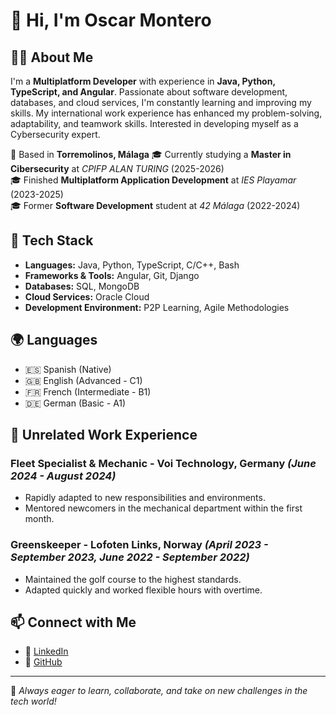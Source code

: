 # 👋 Hi, I'm Oscar Montero

## 🧑‍💻 About Me
I'm a **Multiplatform Developer** with experience in **Java, Python, TypeScript, and Angular**. Passionate about software development, databases, and cloud services, I'm constantly learning and improving my skills. My international work experience has enhanced my problem-solving, adaptability, and teamwork skills. Interested in developing myself as a Cybersecurity expert.

📍 Based in **Torremolinos, Málaga**
🎓 Currently studying a **Master in Cibersecurity** at *CPIFP ALAN TURING* (2025-2026)  
🎓 Finished **Multiplatform Application Development** at *IES Playamar* (2023-2025)  
🎓 Former **Software Development** student at *42 Málaga* (2022-2024)

## 🔧 Tech Stack
- **Languages:** Java, Python, TypeScript, C/C++, Bash
- **Frameworks & Tools:** Angular, Git, Django
- **Databases:** SQL, MongoDB
- **Cloud Services:** Oracle Cloud
- **Development Environment:** P2P Learning, Agile Methodologies

## 🌍 Languages
- 🇪🇸 Spanish (Native)
- 🇬🇧 English (Advanced - C1)
- 🇫🇷 French (Intermediate - B1)
- 🇩🇪 German (Basic - A1)

## 📌 Unrelated Work Experience
### **Fleet Specialist & Mechanic - Voi Technology, Germany** *(June 2024 - August 2024)*
- Rapidly adapted to new responsibilities and environments.
- Mentored newcomers in the mechanical department within the first month.

### **Greenskeeper - Lofoten Links, Norway** *(April 2023 - September 2023, June 2022 - September 2022)*
- Maintained the golf course to the highest standards.
- Adapted quickly and worked flexible hours with overtime.

## 📫 Connect with Me
- 💼 [LinkedIn](https://www.linkedin.com/in/oscar-m0ntero/)
- 🔗 [GitHub](https://github.com/OscarM0ntero)

---
🚀 *Always eager to learn, collaborate, and take on new challenges in the tech world!*
